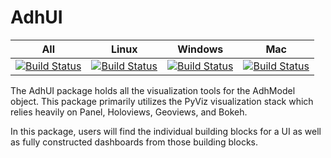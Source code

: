 # AdhUI
| All | Linux | Windows | Mac |
| --------- | --------- | --------- | ------------- |
|[![Build Status](https://dev.azure.com/kimberlycpevey/ERDC/_apis/build/status/erdc.AdhUI?branchName=master)](https://dev.azure.com/kimberlycpevey/ERDC/_build/latest?definitionId=8&branchName=master)|[![Build Status](https://dev.azure.com/kimberlycpevey/ERDC/_apis/build/status/erdc.AdhUI?branchName=master&jobName=ubuntu-16.04)](https://dev.azure.com/kimberlycpevey/ERDC/_build/latest?definitionId=8&branchName=master)|[![Build Status](https://dev.azure.com/kimberlycpevey/ERDC/_apis/build/status/erdc.AdhUI?branchName=master&jobName=vs2017-win2016)](https://dev.azure.com/kimberlycpevey/ERDC/_build/latest?definitionId=8&branchName=master)|[![Build Status](https://dev.azure.com/kimberlycpevey/ERDC/_apis/build/status/erdc.AdhUI?branchName=master&jobName=macOS-10.13)](https://dev.azure.com/kimberlycpevey/ERDC/_build/latest?definitionId=8&branchName=master)
   
   
The AdhUI package holds all the visualization tools for the AdhModel object. This package primarily utilizes the PyViz visualization stack which relies heavily on Panel, Holoviews, Geoviews, and Bokeh.  
  
In this package, users will find the individual building blocks for a UI as well as fully constructed dashboards from those building blocks.  
